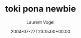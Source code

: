 ---
title: 'toki pona newbie'
posts: 4
hash: 't247'
author: 'Laurent Vogel'
date: 2004-07-27T23:15:00+00:00
sources:
  - http://forums.tokipona.org/viewtopic.php%3Ft=247.html
---